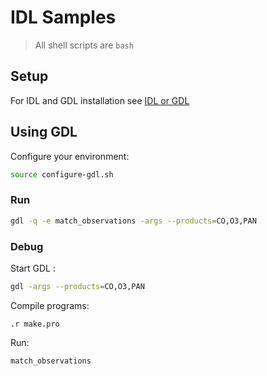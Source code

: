 # IDL Samples

> All shell scripts are `bash`

## Setup

For IDL and GDL installation see [IDL or GDL](./idl-or-gdl.md)

## Using GDL

Configure your environment:

```bash
source configure-gdl.sh
```

### Run

```bash
gdl -q -e match_observations -args --products=CO,O3,PAN
```

### Debug

Start GDL :

```bash
gdl -args --products=CO,O3,PAN
```

Compile programs:

```i
.r make.pro
```

Run:

```idl
match_observations
```

